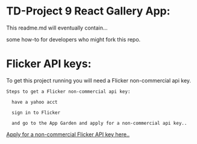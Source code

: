 # TD-Project 9 React Gallery App:

  This readme.md will eventually contain...

  some how-to for developers who might fork this repo.

# Flicker API keys:

  To get this project running you will need a Flicker non-commercial api key.

    Steps to get a Flicker non-commercial api key:

      have a yahoo acct

      sign in to Flicker

      and go to the App Garden and apply for a non-commercial api key..

[Apply for a non-commercial Flicker API key here..](https://www.flickr.com/services/apps/create/apply/)
